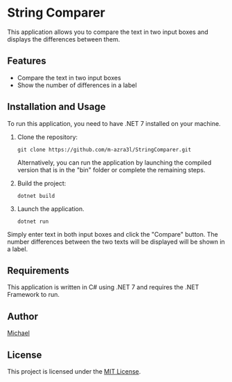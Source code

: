 # String Comparer

This application allows you to compare the text in two input boxes and displays the differences between them. 

## Features

- Compare the text in two input boxes
- Show the number of differences in a label

## Installation and Usage

To run this application, you need to have .NET 7 installed on your machine.

1. Clone the repository:

   ```shell
   git clone https://github.com/m-azra3l/StringComparer.git
   ```

   Alternatively, you can run the application by launching the compiled version that is in the "bin" folder or complete the remaining steps.

2. Build the project:

   ```shell
   dotnet build
   ```

3. Launch the application.

    ```shell
    dotnet run
    ```

Simply enter text in both input boxes and click the "Compare" button. The number differences between the two texts will be displayed will be shown in a label.

## Requirements

This application is written in C# using .NET 7 and requires the .NET Framework to run.


## Author

[Michael](https://github.com/m-azra3l)

## License

This project is licensed under the [MIT License](LICENSE).

